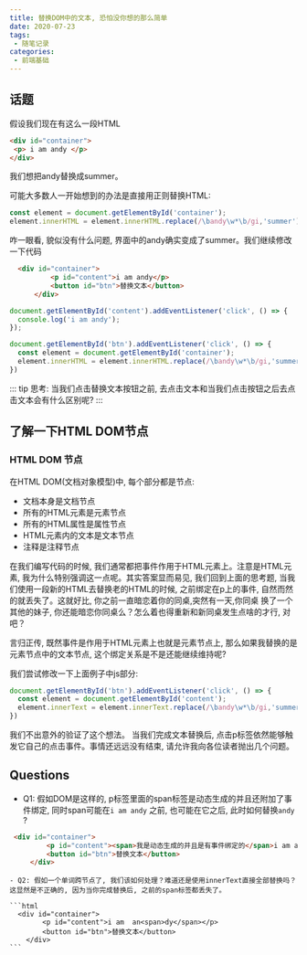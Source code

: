 ```yaml
---
title: 替换DOM中的文本, 恐怕没你想的那么简单
date: 2020-07-23
tags:
 - 随笔记录
categories:
 - 前端基础
---
```


## 话题
  
   假设我们现在有这么一段HTML

   ```html
  <div id="container">
    <p> i am andy </p>
  </div>
   ```
   
   我们想把andy替换成summer。

   可能大多数人一开始想到的办法是直接用正则替换HTML:

   ```js
const element = document.getElementById('container');
element.innerHTML = element.innerHTML.replace(/\bandy\w*\b/gi,'summer');
   ```

  咋一眼看, 貌似没有什么问题, 界面中的andy确实变成了summer。我们继续修改一下代码

  ```html
  	<div id="container">
			<p id="content">i am andy</p>
			<button id="btn">替换文本</button>
		</div>
  ```

  ```js
  document.getElementById('content').addEventListener('click', () => {
    console.log('i am andy');
  });

  document.getElementById('btn').addEventListener('click', () => {
    const element = document.getElementById('container');
    element.innerHTML = element.innerHTML.replace(/\bandy\w*\b/gi,'summer');
  })
  ```

 ::: tip
  思考: 当我们点击替换文本按钮之前, 去点击文本和当我们点击按钮之后去点击文本会有什么区别呢?
 ::: 

 ## 了解一下HTML DOM节点

 ### HTML DOM 节点
    
  在HTML DOM(文档对象模型)中, 每个部分都是节点:
  -  文档本身是文档节点
  -  所有的HTML元素是元素节点
  -  所有的HTML属性是属性节点
  -  HTML元素内的文本是文本节点
  -  注释是注释节点

  在我们编写代码的时候, 我们通常都把事件作用于HTML元素上。注意是HTML元素, 我为什么特别强调这一点呢。其实答案显而易见, 我们回到上面的思考题,
  当我们使用一段新的HTML去替换老的HTML的时候, 之前绑定在p上的事件, 自然而然的就丢失了。这就好比, 你之前一直暗恋着你的同桌,突然有一天,你同桌
  换了一个其他的妹子, 你还能暗恋你同桌么？怎么着也得重新和新同桌发生点啥的才行, 对吧？

  言归正传, 既然事件是作用于HTML元素上也就是元素节点上, 那么如果我替换的是元素节点中的文本节点, 这个绑定关系是不是还能继续维持呢?

  我们尝试修改一下上面例子中js部分:

  ```js
  document.getElementById('btn').addEventListener('click', () => {
    const element = document.getElementById('content');
    element.innerText = element.innerText.replace(/\bandy\w*\b/gi,'summer')
  })
  ```

  我们不出意外的验证了这个想法。 当我们完成文本替换后, 点击p标签依然能够触发它自己的点击事件。事情还远远没有结束, 请允许我向各位读者抛出几个问题。


  ## Questions

   - Q1: 假如DOM是这样的, p标签里面的span标签是动态生成的并且还附加了事件绑定, 同时span可能在``` i am andy ``` 之前, 也可能在它之后, 此时如何替换```andy``` ?

   ```html
  	<div id="container">
			<p id="content"><span>我是动态生成的并且是有事件绑定的</span>i am andy</p>
			<button id="btn">替换文本</button>
		</div>
   ``` 

    - Q2: 假如一个单词跨节点了, 我们该如何处理？难道还是使用innerText直接全部替换吗？这显然是不正确的, 因为当你完成替换后, 之前的span标签都丢失了。

    ```html
	  <div id="container">
			<p id="content">i am  an<span>dy</span></p>
			<button id="btn">替换文本</button>
		</div>
    ```